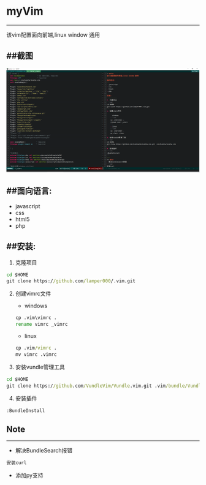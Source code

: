 # myVim
---
该vim配置面向前端,linux window 通用

##截图
---
![截图预览](http://github.com/bluecat000/.vim/raw/master/screenshot.png)

##面向语言:
---
- javascript
- css
- html5
- php

##安装:
---
1. 克隆项目
```cmd
cd $HOME
git clone https://github.com/lamper000/.vim.git
```
2. 创建vimrc文件

	- windows
	```cmd
	cp .vim\vimrc .
	rename vimrc _vimrc
	```
	- linux
	```cmd
	cp .vim/vimrc .
	mv vimrc .vimrc
	```
3. 安装vundle管理工具
```cmd
cd $HOME
git clone https://github.com/VundleVim/Vundle.vim.git .vim/bundle/Vundle.vim
```
4. 安装插件
```vim
:BundleInstall
```

## Note
---
- 解决BundleSearch报错
```cmd
安装curl
```
- 添加py支持
